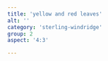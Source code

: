 ```yaml
---
title: 'yellow and red leaves'
alt: ''
category: 'sterling-windridge'
group: 2
aspect: '4:3'

---
```

